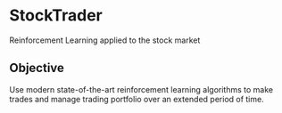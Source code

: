 # StockTrader
Reinforcement Learning applied to the stock market

## Objective
Use modern state-of-the-art reinforcement learning algorithms to make trades and manage trading portfolio over an extended period of time.
